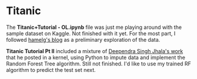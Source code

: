# Titanic

The **Titanic+Tutorial - OL.ipynb** file was just me playing around with the sample dataset on Kaggle. Not finished with it yet. For the most part, I followed [hamelg's blog](http://hamelg.blogspot.com/2015/12/python-for-data-analysis-part-30-random.html) as a preliminary exploration of the data. 

**Titanic Tutorial Pt II** included a mixture of [Deependra Singh Jhala's work](https://www.kaggle.com/dsjhala/titanic-starting-with-kaggle-81-6-random-forest) that he posted in a kernel, using Python to impute data and implement the Random Forest Tree algorithm. Still not finished. I'd like to use my trained RF algorithm to predict the test set next. 
